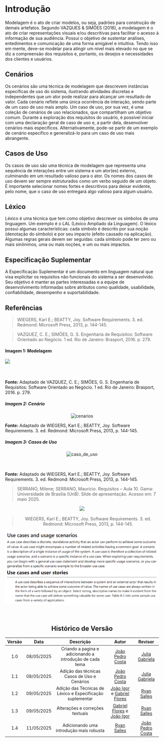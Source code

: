 # Introdução

Modelagem é o ato de criar modelos, ou seja, padrões para construção de demais artefatos. Segundo VAZQUES & SIMÕES (2016), a modelagem é o ato de criar representações visuais e/ou descritivas para facilitar o acesso à informação de sua audiência. Possui o objetivo de sustentar análises, entedimentos e comunicação de uma forma amigável e intuitiva. Tendo isso em mente, deve-se modelar para atingir um nível mais elevado no que se diz a compreensão dos requisitos e, portanto, os desejos e necessidades dos clientes e usuários. 

## Cenários

Os cenários são uma técnica de modelagem que descrevem instâncias específicas de uso do sistema, ilustrando atividades discretas e independentes que um ator pode realizar para alcançar um resultado de valor. Cada cenário reflete uma única ocorrência de interação, sendo parte de um caso de uso mais amplo. Um caso de uso, por sua vez, é uma coleção de cenários de uso relacionados, que compartilham um objetivo comum. Durante a exploração dos requisitos do usuário, é possível iniciar com uma declaração geral de caso de uso e, a partir dela, desenvolver cenários mais específicos. Alternativamente, pode-se partir de um exemplo de cenário específico e generalizá-lo para um caso de uso mais abrangente.

## Casos de Uso

Os casos de uso são uma técnica de modelagem que representa uma sequência de interações entre um sistema e um ator(es) externo, culminando em um resultado valioso para o ator. Os nomes dos casos de uso devem ser sempre estruturados como um verbo seguido de um objeto. É importante selecionar nomes fortes e descritivos para deixar evidente, pelo nome, que o caso de uso entregará algo valioso para algum usuário.

## Léxico

Léxico é uma técnica que tem como objetivo descrever os símbolos de uma linguagem. Um exemplo é o LAL (Léxico Ampliado da Linguagem). O léxico possui algumas características: cada símbolo é descrito por sua noção (denotação do símbolo) e por seu impacto (efeito causado na aplicação). Algumas regras gerais devem ser seguidas: cada símbolo pode ter zero ou mais sinônimos, uma ou mais noções, e um ou mais impactos.

## Especificação Suplementar

A Especificação Suplementar é um documento em linguagem natural que visa explicitar os requisitos não funcionais do sistema a ser desenvolvido. Seu objetivo é manter as partes interessadas e a equipe de desenvolvimento informadas sobre atributos como qualidade, usabilidade, confiabilidade, desempenho e suportabilidade.

## Referências

> WIEGERS, Karl E.; BEATTY, Joy. Software Requirements. 3. ed. Redmond: Microsoft Press, 2013, p. 144-145.

> VAZQUEZ, C. E.; SIMÕES, G. S. Engenharia de Requisitos: Software Orientado ao Negócio. 1 ed. Rio de Janeiro: Brasport, 2016. p. 279.

#### Imagem 1: Modelagem

<div style=>
    <img src="../../assets/referencias/introducao_cenario/introducao_modelagem.png">
</div>
<br></br>

**Fonte:** Adaptado de VAZQUEZ, C. E.; SIMÕES, G. S. Engenharia de Requisitos: Software Orientado ao Negócio. 1 ed. Rio de Janeiro: Brasport, 2016. p. 279.


##### Imagem 2: Cenário

<div style="text-align: center;">
    <img src="../../assets/referencias/introducao_cenario/introducao_cenario_cenario.png" alt="cenarios">
</div>

**Fonte:** Adaptado de WIEGERS, Karl E.; BEATTY, Joy. Software Requirements. 3. ed. Redmond: Microsoft Press, 2013, p. 144-145.


##### Imagem 3: Casos de Uso

<div style="text-align: center;">
    <img src="../../assets/referencias/introducao_cenario/introducao_cenario_caso_de_uso.png" alt="caso_de_uso">
</div>
<br></br>

**Fonte:** Adaptado de WIEGERS, Karl E.; BEATTY, Joy. Software Requirements. 3. ed. Redmond: Microsoft Press, 2013, p. 144-145.


> SERRANO, Milene; SERRANO, Maurício. Requisitos – Aula 10. Gama: Universidade de Brasília (UnB). Slide de apresentação. Acesso em: 7 maio 2025.

<div align = "center">
<img src="../../assets/referencias/modelagem/RefLex.png" width="400"/>

> WIEGERS, Karl E.; BEATTY, Joy. Software Requirements. 3. ed. Redmond: Microsoft Press, 2013, p. 144-145.
<div style="text-align: center;">
<img src="../assets/referencias/introducao_cenario/introducao_cenario_cenario.png" alt="cenarios">
</div>
<div style="text-align: center;">
<img src="../assets/referencias/introducao_cenario/introducao_cenario_caso_de_uso.png" alt="caso_de_uso">
</div>
<br></br>

## Histórico de Versão

| Versão |    Data    |    Descrição     |         Autor         |       Revisor      |
| :----: | :--------: | :--------------: | :-------------------: | :----------------: |
|  1.0   | 08/05/2025 | Criando a pagina e adicionando a introdução de cada tema  | [João Pedro Costa](https://github.com/johnaopedro) | [Julia Gabriela](https://github.com/JuliaGabP) |
|  1.1   | 08/05/2025 | Adição das técnicas Casos de Uso e Cenários  | [João Pedro Costa](https://github.com/johnaopedro) | [Julia Gabriela](https://github.com/JuliaGabP)                      
|  1.2   | 09/05/2025 | Adição das Técnicas de Léxico e Especificação suplementar  | [João Igor](https://github.com/JoaoPC10) e [Gabriel Flores](https://github.com/Gabrielfcoelho) | [Ryan Salles](https://github.com/RA-Salles) |
|  1.3   | 09/05/2025 | Alterações e correções textuais | [Gabriel Flores](https://github.com/Gabrielfcoelho) e [João Igor](https://github.com/JoaoPC10) |  [Ryan Salles](https://github.com/RA-Salles) |
|  1.4   | 11/05/2025 | Adicionando uma introdução mais robusta                   | [Ryan Salles](https://github.com/RA-Salles)      | [João Pedro Costa](https://github.com/joaopedro) |
